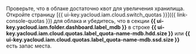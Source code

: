 
Проверьте, что в облаке достаточно квот для увеличения хранилища. Откройте страницу [{{ ui-key.yacloud.iam.cloud.switch_quotas }}]({{ link-console-quotas }}) для облака и убедитесь, что в секции **{{ ui-key.yacloud.iam.folder.dashboard.label_mdb }}** в строке **{{ ui-key.yacloud.iam.cloud.quotas.label_quota-name-mdb.hdd.size }}** или **{{ ui-key.yacloud.iam.cloud.quotas.label_quota-name-mdb.ssd.size }}** есть запас места.

